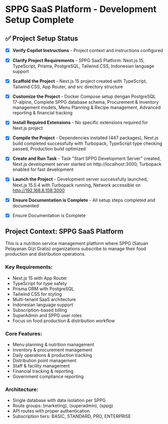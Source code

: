 # SPPG SaaS Platform - Development Setup Complete

## ✅ Project Setup Status

- [x] **Verify Copilot Instructions** - Project context and instructions configured
- [x] **Clarify Project Requirements** - SPPG SaaS Platform: Next.js 15, TypeScript, Prisma, PostgreSQL, Tailwind CSS, Indonesian language support
- [x] **Scaffold the Project** - Next.js 15 project created with TypeScript, Tailwind CSS, App Router, and src directory structure
- [x] **Customize the Project** - Docker Compose setup dengan PostgreSQL 17-alpine, Complete SPPG database schema, Procurement & Inventory management models, Menu Planning & Recipe management, Advanced reporting & financial tracking
- [x] **Install Required Extensions** - No specific extensions required for Next.js project
- [x] **Compile the Project** - Dependencies installed (447 packages), Next.js build completed successfully with Turbopack, TypeScript type checking passed, Production build optimized
- [x] **Create and Run Task** - Task "Start SPPG Development Server" created, Next.js development server started on http://localhost:3000, Turbopack enabled for fast development
- [x] **Launch the Project** - Development server successfully launched, Next.js 15.5.4 with Turbopack running, Network accessible on http://192.168.8.108:3000
- [x] **Ensure Documentation is Complete** - All setup steps completed and documented

- [x] Ensure Documentation is Complete

## Project Context: SPPG SaaS Platform
This is a nutrition service management platform where SPPG (Satuan Pelayanan Gizi Gratis) organizations subscribe to manage their food production and distribution operations.

### Key Requirements:
- Next.js 15 with App Router
- TypeScript for type safety
- Prisma ORM with PostgreSQL
- Tailwind CSS for styling
- Multi-tenant SaaS architecture
- Indonesian language support
- Subscription-based billing
- SuperAdmin and SPPG user roles
- Focus on food production & distribution workflow

### Core Features:
- Menu planning & nutrition management  
- Inventory & procurement management
- Daily operations & production tracking
- Distribution point management
- Staff & facility management
- Financial tracking & reporting
- Government compliance reporting

### Architecture:
- Single database with data isolation per SPPG
- Route groups: (marketing), (superadmin), (sppg)
- API routes with proper authentication
- Subscription tiers: BASIC, STANDARD, PRO, ENTERPRISE